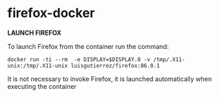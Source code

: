 # firefox-docker

**LAUNCH FIREFOX**

To launch Firefox from the container run the command:
~~~
docker run -ti --rm  -e DISPLAY=$DISPLAY.0 -v /tmp/.X11-unix:/tmp/.X11-unix luisgutierrez/firefox:86.0.1
~~~

It is not necessary to invoke Firefox, it is launched automatically when executing the container

